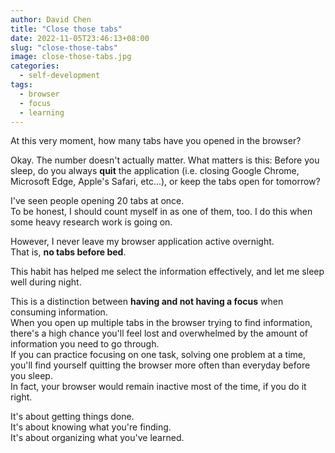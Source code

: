 ```yaml
---
author: David Chen
title: "Close those tabs"
date: 2022-11-05T23:46:13+08:00
slug: "close-those-tabs"
image: close-those-tabs.jpg
categories:
  - self-development
tags:
  - browser
  - focus
  - learning
---
```

At this very moment, how many tabs have you opened in the browser?

Okay. The number doesn't actually matter.
What matters is this: Before you sleep, do you always **quit** the application (i.e. closing Google Chrome, Microsoft Edge, Apple's Safari, etc...), or keep the tabs open for tomorrow?

I've seen people opening 20 tabs at once.\
To be honest, I should count myself in as one of them, too. I do this when some heavy research work is going on.

However, I never leave my browser application active overnight.\
That is, **no tabs before bed**.

This habit has helped me select the information effectively, and let me sleep well during night.

This is a distinction between **having and not having a focus** when consuming information.\
When you open up multiple tabs in the browser trying to find information, there's a high chance you'll feel lost and overwhelmed by the amount of information you need to go through.\
If you can practice focusing on one task, solving one problem at a time, you'll find yourself quitting the browser more often than everyday before you sleep.\
In fact, your browser would remain inactive most of the time, if you do it right.

It's about getting things done.\
It's about knowing what you're finding.\
It's about organizing what you've learned.
